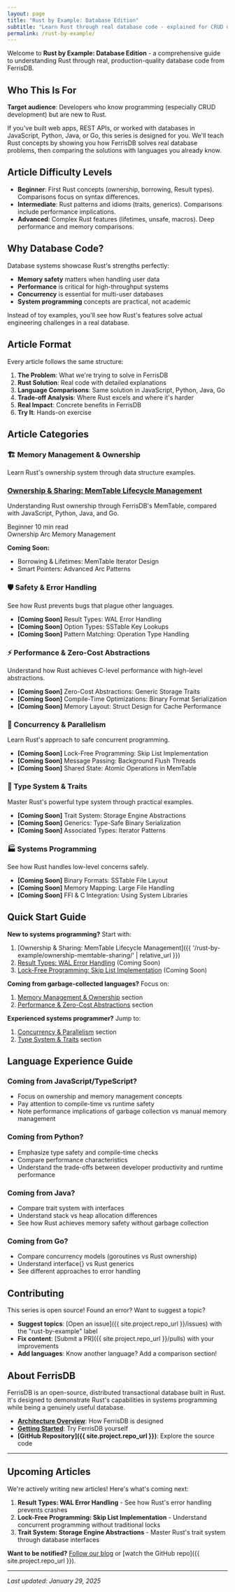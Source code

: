 ```yaml
---
layout: page
title: "Rust by Example: Database Edition"
subtitle: "Learn Rust through real database code - explained for CRUD developers"
permalink: /rust-by-example/
---
```


Welcome to **Rust by Example: Database Edition** - a comprehensive guide to understanding Rust through real, production-quality database code from FerrisDB.

## Who This Is For

**Target audience**: Developers who know programming (especially CRUD development) but are new to Rust.

If you've built web apps, REST APIs, or worked with databases in JavaScript, Python, Java, or Go, this series is designed for you. We'll teach Rust concepts by showing you how FerrisDB solves real database problems, then comparing the solutions with languages you already know.

## Article Difficulty Levels

- **Beginner**: First Rust concepts (ownership, borrowing, Result types). Comparisons focus on syntax differences.
- **Intermediate**: Rust patterns and idioms (traits, generics). Comparisons include performance implications.
- **Advanced**: Complex Rust features (lifetimes, unsafe, macros). Deep performance and memory comparisons.

## Why Database Code?

Database systems showcase Rust's strengths perfectly:
- **Memory safety** matters when handling user data
- **Performance** is critical for high-throughput systems  
- **Concurrency** is essential for multi-user databases
- **System programming** concepts are practical, not academic

Instead of toy examples, you'll see how Rust's features solve actual engineering challenges in a real database.

## Article Format

Every article follows the same structure:

1. **The Problem**: What we're trying to solve in FerrisDB
2. **Rust Solution**: Real code with detailed explanations
3. **Language Comparisons**: Same solution in JavaScript, Python, Java, Go
4. **Trade-off Analysis**: Where Rust excels and where it's harder
5. **Real Impact**: Concrete benefits in FerrisDB
6. **Try It**: Hands-on exercise

## Article Categories

### 🏗️ Memory Management & Ownership
Learn Rust's ownership system through data structure examples.

<div class="article-grid">
  <div class="article-card">
    <h3><a href="{{ '/rust-by-example/ownership-memtable-sharing/' | relative_url }}">Ownership & Sharing: MemTable Lifecycle Management</a></h3>
    <p>Understanding Rust ownership through FerrisDB's MemTable, compared with JavaScript, Python, Java, and Go.</p>
    <div class="article-meta">
      <span class="difficulty beginner">Beginner</span>
      <span class="reading-time">10 min read</span>
    </div>
    <div class="article-tags">
      <span class="tag">Ownership</span>
      <span class="tag">Arc</span>
      <span class="tag">Memory Management</span>
    </div>
  </div>
</div>

**Coming Soon:**
- Borrowing & Lifetimes: MemTable Iterator Design
- Smart Pointers: Advanced Arc Patterns

### 🛡️ Safety & Error Handling
See how Rust prevents bugs that plague other languages.

- **[Coming Soon]** Result Types: WAL Error Handling
- **[Coming Soon]** Option Types: SSTable Key Lookups  
- **[Coming Soon]** Pattern Matching: Operation Type Handling

### ⚡ Performance & Zero-Cost Abstractions
Understand how Rust achieves C-level performance with high-level abstractions.

- **[Coming Soon]** Zero-Cost Abstractions: Generic Storage Traits
- **[Coming Soon]** Compile-Time Optimizations: Binary Format Serialization
- **[Coming Soon]** Memory Layout: Struct Design for Cache Performance

### 🔄 Concurrency & Parallelism
Learn Rust's approach to safe concurrent programming.

- **[Coming Soon]** Lock-Free Programming: Skip List Implementation
- **[Coming Soon]** Message Passing: Background Flush Threads
- **[Coming Soon]** Shared State: Atomic Operations in MemTable

### 🎯 Type System & Traits
Master Rust's powerful type system through practical examples.

- **[Coming Soon]** Trait System: Storage Engine Abstractions
- **[Coming Soon]** Generics: Type-Safe Binary Serialization
- **[Coming Soon]** Associated Types: Iterator Patterns

### 🏭 Systems Programming
See how Rust handles low-level concerns safely.

- **[Coming Soon]** Binary Formats: SSTable File Layout
- **[Coming Soon]** Memory Mapping: Large File Handling
- **[Coming Soon]** FFI & C Integration: Using System Libraries

## Quick Start Guide

**New to systems programming?** Start with:
1. [Ownership & Sharing: MemTable Lifecycle Management]({{ '/rust-by-example/ownership-memtable-sharing/' | relative_url }})
2. [Result Types: WAL Error Handling](#) (Coming Soon)
3. [Lock-Free Programming: Skip List Implementation](#) (Coming Soon)

**Coming from garbage-collected languages?** Focus on:
1. [Memory Management & Ownership](#memory-management--ownership) section
2. [Performance & Zero-Cost Abstractions](#performance--zero-cost-abstractions) section

**Experienced systems programmer?** Jump to:
1. [Concurrency & Parallelism](#concurrency--parallelism) section
2. [Type System & Traits](#type-system--traits) section

## Language Experience Guide

### Coming from JavaScript/TypeScript?
- Focus on ownership and memory management concepts
- Pay attention to compile-time vs runtime safety
- Note performance implications of garbage collection vs manual memory management

### Coming from Python?
- Emphasize type safety and compile-time checks
- Compare performance characteristics
- Understand the trade-offs between developer productivity and runtime performance

### Coming from Java?
- Compare trait system with interfaces
- Understand stack vs heap allocation differences
- See how Rust achieves memory safety without garbage collection

### Coming from Go?
- Compare concurrency models (goroutines vs Rust ownership)
- Understand interface{} vs Rust generics
- See different approaches to error handling

## Contributing

This series is open source! Found an error? Want to suggest a topic? 

- **Suggest topics**: [Open an issue]({{ site.project.repo_url }}/issues) with the "rust-by-example" label
- **Fix content**: [Submit a PR]({{ site.project.repo_url }}/pulls) with your improvements
- **Add languages**: Know another language? Add a comparison section!

## About FerrisDB

FerrisDB is an open-source, distributed transactional database built in Rust. It's designed to demonstrate Rust's capabilities in systems programming while being a genuinely useful database.

- **[Architecture Overview](/architecture/)**: How FerrisDB is designed
- **[Getting Started](/getting-started/)**: Try FerrisDB yourself
- **[GitHub Repository]({{ site.project.repo_url }})**: Explore the source code

---

## Upcoming Articles

We're actively writing new articles! Here's what's coming next:

1. **Result Types: WAL Error Handling** - See how Rust's error handling prevents crashes
2. **Lock-Free Programming: Skip List Implementation** - Understand concurrent programming without traditional locks
3. **Trait System: Storage Engine Abstractions** - Master Rust's trait system through database interfaces

**Want to be notified?** [Follow our blog](/blog/) or [watch the GitHub repo]({{ site.project.repo_url }}).

---

*Last updated: January 29, 2025*
